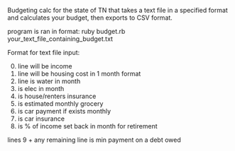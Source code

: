 Budgeting calc for the state of TN that takes a text file in a specified format and calculates
your budget, then exports to CSV format. 

program is ran in format: ruby budget.rb your_text_file_containing_budget.txt

Format for text file input:

 0. line will be income
 1. line will be housing cost in 1 month format
 2. line is water in month
 3. is elec in month
 4. is house/renters insurance
 5. is estimated monthly grocery
 6. is car payment if exists monthly
 7. is car insurance
 8. is % of income set back in month for retirement

lines 9 +
 any remaining line is min payment on a debt owed
